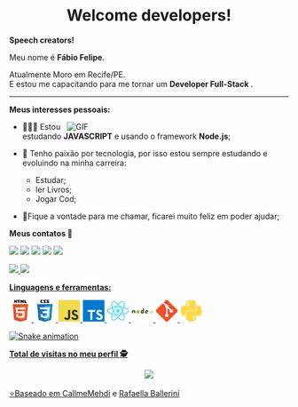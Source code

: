 <h1 align="center"> Welcome developers! </h1>

<p align="left" > 
  <b>Speech creators!</b>
</p>
<p align="left" >
 Meu nome é <b> Fábio Felipe</b>.
</p>

<p align="left" >
Atualmente Moro em Recife/PE.<br />
E estou me capacitando para me tornar um  <b>Developer Full-Stack </b>.
</p>
<p align="left" >
</p>
<hr />

**Meus interesses pessoais:**

<img align="right" alt="GIF" src="https://user-images.githubusercontent.com/84404364/126012080-20f34f9d-2fb1-4430-a960-02eea698a36d.png" width="400px" />

- 👨🏽‍💻 Estou estudando  **JAVASCRIPT** e usando o framework **Node.js**;
 
- 💼  Tenho paixão por tecnologia, por isso estou sempre estudando e evoluindo na minha carreira: 
  - Estudar;
  - ler Livros;
  - Jogar Cod;
- 💬Fique a vontade para me chamar, ficarei muito feliz em poder ajudar;

**Meus contatos :iphone:**
  
  <a href="https://www.instagram.com/felipe_0ficial/?hl=pt-br" target="_blank"><img src="https://img.shields.io/badge/-Instagram-%23E4405F?style=for-the-badge&logo=instagram&logoColor=white" target="_blank"></a>
 <a href="" target="_blank"><img src="https://img.shields.io/badge/Discord-7289DA?style=for-the-badge&logo=discord&logoColor=white" target="_blank"></a> 
  <a href = "mailto:fabiolimadesenvolvedor@gmail.com"><img src="https://img.shields.io/badge/-Gmail-%23333?style=for-the-badge&logo=gmail&logoColor=white" target="_blank"></a>
  <a href="" target="_blank"><img src="https://img.shields.io/badge/-LinkedIn-%230077B5?style=for-the-badge&logo=linkedin&logoColor=white" target="_blank"></a> 
<a href="https://github.com/LimaDev-Max">
        <img  src="https://img.shields.io/badge/github-%23100000.svg?&style=for-the-badge&logo=github&logoColor=white&link=mailto:https://github.com/LimaDev-Max">
  
</p>

<div>
        <a href=" https://github.com/LimaDev-Max">
        <img height = "180em" src = "https://github-readme-stats.vercel.app/api?username=LimaDev-Max&show_icons=true&theme=dracula&include_all_commits=true&count_private=true" />
        <img height = "180em" src = "https://github-readme-stats.vercel.app/api/top-langs/?username=LimaDev-Max&layout=compact&langs_count=16&theme=dracula" />
      </div>
  
**Linguagens e ferramentas:**  

<p align="left">
<img src="https://raw.githubusercontent.com/devicons/devicon/master/icons/html5/html5-original-wordmark.svg" alt="html5" width="40" height="40"/> 
<img src="https://raw.githubusercontent.com/devicons/devicon/master/icons/css3/css3-original-wordmark.svg" alt="css3" width="40" height="40"/> 
<img src="https://raw.githubusercontent.com/devicons/devicon/master/icons/javascript/javascript-original.svg" alt="javascript" width="40" height="40"/> 
<img alt="Fabio-ts" height="40" width="40" src="https://raw.githubusercontent.com/devicons/devicon/master/icons/typescript/typescript-plain.svg">
 <img alt="Rafa-React" height="40" width="40" src="https://raw.githubusercontent.com/devicons/devicon/master/icons/react/react-original.svg">
<img src="https://raw.githubusercontent.com/devicons/devicon/master/icons/nodejs/nodejs-original-wordmark.svg" alt="nodejs" width="40" height="40"/> 
<img src="https://raw.githubusercontent.com/devicons/devicon/master/icons/git/git-original.svg" alt="git" width="40" height="40"/> 
<img src="https://raw.githubusercontent.com/devicons/devicon/master/icons/python/python-plain.svg" alt="Python" width="40" height="40" />
</p>
  
  ![Snake animation](https://github.com/LimaDev-Max/rafaballerini/blob/output/github-contribution-grid-snake.svg)


**Total de visitas no meu perfil :detective: <br>**
 <p align="center"> 
   <img alingn="center" src="https://profile-counter.glitch.me/LimaDev-Max/count.svg" />
 </p>

⭐️Baseado em [CallmeMehdi](https://github.com/CallmeMehdi)
 e [Rafaella Ballerini](https://github.com/rafaballerini)


  
  
 

